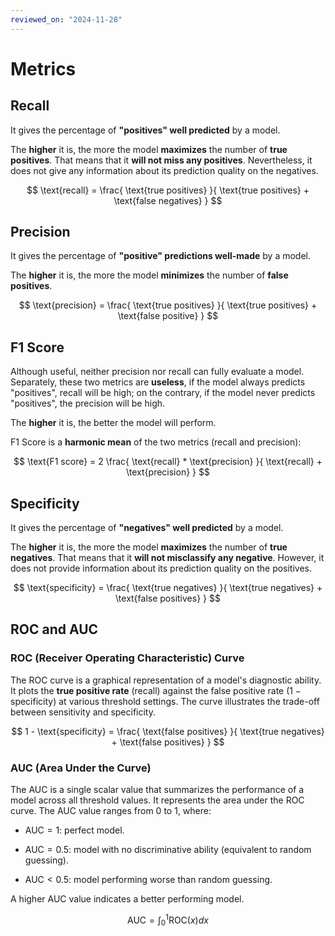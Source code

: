 ```yaml
---
reviewed_on: "2024-11-28"
---
```


# Metrics

## Recall

It gives the percentage of **"positives" well predicted** by a model.

The **higher** it is, the more the model **maximizes** the number of **true positives**. That means that it **will not miss any positives**. Nevertheless, it does not give any information about its prediction quality on the negatives.

$$
\text{recall} = \frac{ \text{true positives} }{ \text{true positives} + \text{false negatives} }
$$

## Precision

It gives the percentage of **"positive" predictions well-made** by a model.

The **higher** it is, the more the model **minimizes** the number of **false positives**.

$$
\text{precision} = \frac{ \text{true positives} }{ \text{true positives} + \text{false positive} }
$$

## F1 Score

Although useful, neither precision nor recall can fully evaluate a model. Separately, these two metrics are **useless**, if the model always predicts "positives", recall will be high; on the contrary, if the model never predicts "positives", the precision will be high.

The **higher** it is, the better the model will perform.

F1 Score is a **harmonic mean** of the two metrics (recall and precision):

$$
\text{F1 score} = 2 \frac{ \text{recall} * \text{precision} }{ \text{recall} + \text{precision} }
$$

## Specificity

It gives the percentage of **"negatives" well predicted** by a model.

The **higher** it is, the more the model **maximizes** the number of **true negatives**. That means that it **will not misclassify any negative**. However, it does not provide information about its prediction quality on the positives.

$$
\text{specificity} = \frac{ \text{true negatives} }{ \text{true negatives} + \text{false positives} }
$$

## ROC and AUC

### ROC (Receiver Operating Characteristic) Curve

The ROC curve is a graphical representation of a model's diagnostic ability. It plots the **true positive rate** (recall) against the false positive rate ($1 - \text{specificity}$) at various threshold settings. The curve illustrates the trade-off between sensitivity and specificity.

$$
1 - \text{specificity} = \frac{ \text{false positives} }{ \text{true negatives} + \text{false positives} }
$$

### AUC (Area Under the Curve)

The AUC is a single scalar value that summarizes the performance of a model across all threshold values. It represents the area under the ROC curve. The AUC value ranges from $0$ to $1$, where:

- $\text{AUC} = 1$: perfect model.

- $\text{AUC} = 0.5$: model with no discriminative ability (equivalent to random guessing).

- $\text{AUC} < 0.5$: model performing worse than random guessing.

A higher AUC value indicates a better performing model.

$$
\text{AUC} = \int_{ 0 }^{ 1 } { \text{ROC}(x) dx }
$$
